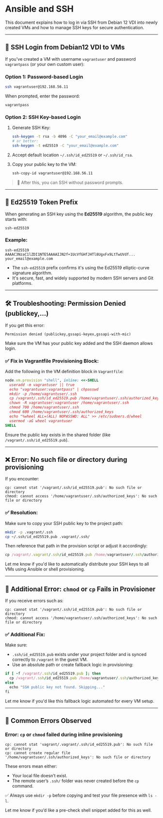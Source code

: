 # Ansible and SSH

This document explains how to log in via SSH from Debian 12 VDI into newly created VMs and how to manage SSH keys for secure authentication.

---

## 🔐 SSH Login from Debian12 VDI to VMs

If you've created a VM with username `vagrantuser` and password `vagrantpass` (or your own custom user):

### Option 1: Password-based Login

```bash
ssh vagrantuser@192.168.56.11
```

When prompted, enter the password:

```
vagrantpass
```

### Option 2: SSH Key-based Login

1. Generate SSH Key:

   ```bash
   ssh-keygen -t rsa -b 4096 -C "your_email@example.com"
   # or better:
   ssh-keygen -t ed25519 -C "your_email@example.com"
   ```
2. Accept default location `~/.ssh/id_ed25519` or `~/.ssh/id_rsa`.
3. Copy your public key to the VM:

   ```bash
   ssh-copy-id vagrantuser@192.168.56.11
   ```

> 🔑 After this, you can SSH without password prompts.

---

## 🔐 Ed25519 Token Prefix

When generating an SSH key using the **Ed25519** algorithm, the public key starts with:

```
ssh-ed25519
```

### Example:

```
ssh-ed25519 AAAAC3NzaC1lZDI1NTE5AAAAIJN2f+1UcVfGHfJHTl8UgxFx9LtTwUVdf... your_email@example.com
```

* The `ssh-ed25519` prefix confirms it's using the Ed25519 elliptic-curve signature algorithm.
* It's secure, fast, and widely supported by modern SSH servers and Git platforms.

---

## 🛠️ Troubleshooting: Permission Denied (publickey,...)

If you get this error:

```
Permission denied (publickey,gssapi-keyex,gssapi-with-mic)
```

Make sure the VM has your public key added and the SSH daemon allows login.

### ✅ Fix in Vagrantfile Provisioning Block:

Add the following in the VM definition block in `Vagrantfile`:

```ruby
node.vm.provision "shell", inline: <<-SHELL
  useradd -m vagrantuser || true
  echo "vagrantuser:vagrantpass" | chpasswd
  mkdir -p /home/vagrantuser/.ssh
  cp /vagrant/.ssh/id_ed25519.pub /home/vagrantuser/.ssh/authorized_keys
  chown -R vagrantuser:vagrantuser /home/vagrantuser/.ssh
  chmod 700 /home/vagrantuser/.ssh
  chmod 600 /home/vagrantuser/.ssh/authorized_keys
  echo "%wheel ALL=(ALL) NOPASSWD: ALL" >> /etc/sudoers.d/wheel
  usermod -aG wheel vagrantuser
SHELL
```

Ensure the public key exists in the shared folder (like `/vagrant/.ssh/id_ed25519.pub`).

---

## ❌ Error: No such file or directory during provisioning

If you encounter:

```
cp: cannot stat '/vagrant/.ssh/id_ed25519.pub': No such file or directory
chmod: cannot access '/home/vagrantuser/.ssh/authorized_keys': No such file or directory
```

### ✅ Resolution:

Make sure to copy your SSH public key to the project path:

```bash
mkdir -p .vagrant/.ssh
cp ~/.ssh/id_ed25519.pub .vagrant/.ssh/
```

Then reference that path in the provision script or adjust it accordingly:

```ruby
cp /vagrant/.vagrant/.ssh/id_ed25519.pub /home/vagrantuser/.ssh/authorized_keys
```

Let me know if you'd like to automatically distribute your SSH keys to all VMs using Ansible or shell provisioning.

---

## 🛑 Additional Error: `chmod` or `cp` Fails in Provisioner

If you receive errors such as:

```
cp: cannot stat '/vagrant/.ssh/id_ed25519.pub': No such file or directory
chmod: cannot access '/home/vagrantuser/.ssh/authorized_keys': No such file or directory
```

### ✅ Additional Fix:

Make sure:

* `.ssh/id_ed25519.pub` exists under your project folder and is synced correctly to `/vagrant` in the guest VM.
* Use an absolute path or create fallback logic in provisioning:

```ruby
if [ -f /vagrant/.ssh/id_ed25519.pub ]; then
  cp /vagrant/.ssh/id_ed25519.pub /home/vagrantuser/.ssh/authorized_keys
else
  echo "SSH public key not found. Skipping..."
fi
```

Let me know if you'd like this fallback logic automated for every VM setup.

---

## 📂 Common Errors Observed

### Error: `cp` or `chmod` failed during inline provisioning

```
cp: cannot stat 'vagrant/.vagrant/.ssh/id_ed25519.pub': No such file or directory
cp: cannot create regular file '/home/vagrantuser/.ssh/authorized_keys': No such file or directory
```

These errors mean either:

* Your local file doesn’t exist.
* The remote user’s `.ssh/` folder was never created before the `cp` command.

✅ Always use `mkdir -p` before copying and test your file presence with `ls -l`.

Let me know if you’d like a pre-check shell snippet added for this as well.

